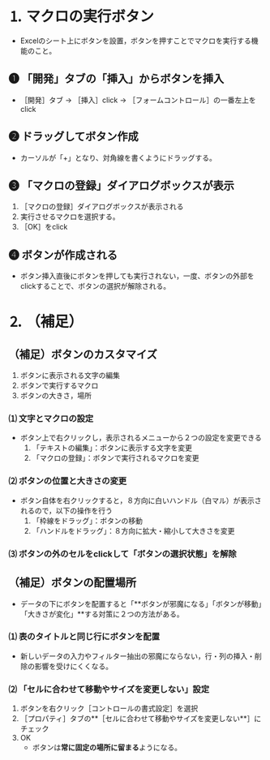 # ⒈ マクロの実行ボタン
- Excelのシート上にボタンを設置，ボタンを押すことでマクロを実行する機能のこと。

## ❶ 「開発」タブの「挿入」からボタンを挿入
- ［開発］タブ → ［挿入］click → ［フォームコントロール］の一番左上をclick

## ❷ ドラッグしてボタン作成
- カーソルが「+」となり、対角線を書くようにドラッグする。

## ❸ 「マクロの登録」ダイアログボックスが表示
1. ［マクロの登録］ダイアログボックスが表示される
2. 実行させるマクロを選択する。
3. ［OK］をclick

## ❹ ボタンが作成される
- ボタン挿入直後にボタンを押しても実行されない，一度、ボタンの外部をclickすることで、ボタンの選択が解除される。

# ⒉ （補足）
## （補足）ボタンのカスタマイズ
1. ボタンに表示される文字の編集
2. ボタンで実行するマクロ
3. ボタンの大きさ，場所

### ⑴ 文字とマクロの設定
- ボタン上で右クリックし，表示されるメニューから２つの設定を変更できる
    1. 「テキストの編集」：ボタンに表示する文字を変更
    2. 「マクロの登録」：ボタンで実行されるマクロを変更

### ⑵ ボタンの位置と大きさの変更
- ボタン自体を右クリックすると，８方向に白いハンドル（白マル）が表示されるので，以下の操作を行う
    1. 「枠線をドラッグ」：ボタンの移動
    2. 「ハンドルをドラッグ」：８方向に拡大・縮小して大きさを変更

### ⑶ ボタンの外のセルをclickして「ボタンの選択状態」を解除
## （補足）ボタンの配置場所
- データの下にボタンを配置すると「**ボタンが邪魔になる」「ボタンが移動」「大きさが変化」**する対策に２つの方法がある。

### ⑴ 表のタイトルと同じ行にボタンを配置
- 新しいデータの入力やフィルター抽出の邪魔にならない，行・列の挿入・削除の影響を受けにくくなる。

### ⑵ 「セルに合わせて移動やサイズを変更しない」設定
1. ボタンを右クリック［コントロールの書式設定］を選択
2. ［プロパティ］タブの**［セルに合わせて移動やサイズを変更しない**］にチェック
3. OK
    - ボタンは**常に固定の場所に留まる**ようになる。
